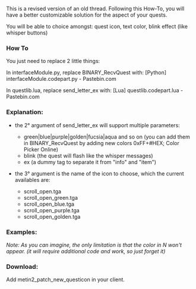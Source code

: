 This is a revised version of an old thread. Following this How-To, you will have a better customizable solution for the aspect of your quests.

You will be able to choice amongst: quest icon, text color, blink effect (like whisper buttons)

### How To
You just need to replace 2 little things:

In interfaceModule.py, replace BINARY_RecvQuest with:
[Python] interfaceModule.codepart.py - Pastebin.com

In questlib.lua, replace send_letter_ex with:
[Lua] questlib.codepart.lua - Pastebin.com

### Explanation:
- the 2° argument of send_letter_ex will support multiple parameters:

	- green|blue|purple|golden|fucsia|aqua and so on (you can add them in BINARY_RecvQuest by adding new colors 0xFF+#HEX; Color Picker Online)
	- blink (the quest will flash like the whisper messages)
	- ex (a dummy tag to separate it from "info" and "item")

- the 3° argument is the name of the icon to choose, which the current availables are:

	- scroll_open.tga
	- scroll_open_green.tga
	- scroll_open_blue.tga
	- scroll_open_purple.tga
	- scroll_open_golden.tga

### Examples:

_Note: As you can imagine, the only limitation is that the color in N won't appear. (it will require additional code and work, so just forget it)_

### Download:
Add metin2_patch_new_questicon in your client.
